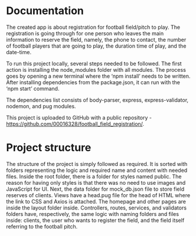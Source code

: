 # Documentation
The created app is about registration for football field/pitch to play. The registration is going through for one person who leaves the main information to reserve the field, namely, the phone to contact, the number of football players that are going to play, the duration time of play, and the date-time.

To run this project locally, several steps needed to be followed. The first action is installing the node_modules folder with all modules. The process goes by opening a new terminal where the ‘npm install’ needs to be written. After installing dependencies from the package.json, it can run with the ‘npm start’ command.

The dependencies list consists of body-parser, express, express-validator, nodemon, and pug modules.

This project is uploaded to GitHub with a public repository - https://github.com/00016328/football_field_registration/.

# Project structure
The structure of the project is simply followed as required. It is sorted with folders representing the logic and required name and content with needed files. Inside the root folder, there is a folder for styles named public. The reason for having only styles is that there was no need to use images and JavaScript for UI. Next, the data folder for mock_db.json file to store field reserves of clients. Views have a head.pug file for the head of HTML where the link to CSS and Axios is attached. The homepage and other pages are inside the layout folder inside. Controllers, routes, services, and validators folders have, respectively, the same logic with naming folders and files inside: clients, the user who wants to register the field, and the field itself referring to the football pitch.